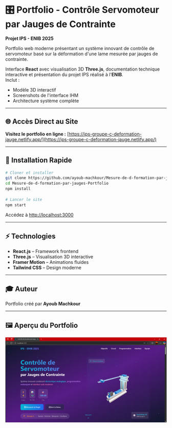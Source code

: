 # 🎛️ Portfolio - Contrôle Servomoteur par Jauges de Contrainte  
**Projet IPS - ENIB 2025**

Portfolio web moderne présentant un système innovant de contrôle de servomoteur basé sur la déformation d'une lame mesurée par jauges de contrainte.

Interface **React** avec visualisation 3D **Three.js**, documentation technique interactive et présentation du projet IPS réalisé à l'**ENIB**.  
Inclut :  
- Modèle 3D interactif  
- Screenshots de l'interface IHM  
- Architecture système complète  

---

## 🌐 Accès Direct au Site

**Visitez le portfolio en ligne :** [https://ips-groupe-c-deformation-jauge.netlify.app/](https://ips-groupe-c-deformation-jauge.netlify.app/)

---
## 🚀 Installation Rapide

```bash
# Cloner et installer
git clone https://github.com/ayoub-machkour/Mesure-de-d-formation-par-jauges-Portfolio.git
cd Mesure-de-d-formation-par-jauges-Portfolio
npm install

# Lancer le site
npm start
```

Accédez à [http://localhost:3000](http://localhost:3000)

---

## ⚡ Technologies

- **React.js** – Framework frontend  
- **Three.js** – Visualisation 3D interactive  
- **Framer Motion** – Animations fluides  
- **Tailwind CSS** – Design moderne  

---

## 🎓 Auteur

Portfolio créé par **Ayoub Machkour**  

---

## 🖼️ Aperçu du Portfolio

![Aperçu du Portfolio](public/images/portfolio.png)
